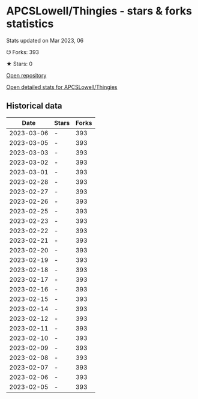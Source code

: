 # APCSLowell/Thingies - stars & forks statistics

Stats updated on Mar 2023, 06

☋ Forks: 393

★ Stars: 0

[Open repository](https://github.com/APCSLowell/Thingies)

[Open detailed stats for APCSLowell/Thingies](https://reviewgithub.com/rep/APCSLowell/Thingies)

## Historical data
| Date | Stars | Forks |
|------|-------|-------|
| 2023-03-06 | - | 393 | 
| 2023-03-05 | - | 393 | 
| 2023-03-03 | - | 393 | 
| 2023-03-02 | - | 393 | 
| 2023-03-01 | - | 393 | 
| 2023-02-28 | - | 393 | 
| 2023-02-27 | - | 393 | 
| 2023-02-26 | - | 393 | 
| 2023-02-25 | - | 393 | 
| 2023-02-23 | - | 393 | 
| 2023-02-22 | - | 393 | 
| 2023-02-21 | - | 393 | 
| 2023-02-20 | - | 393 | 
| 2023-02-19 | - | 393 | 
| 2023-02-18 | - | 393 | 
| 2023-02-17 | - | 393 | 
| 2023-02-16 | - | 393 | 
| 2023-02-15 | - | 393 | 
| 2023-02-14 | - | 393 | 
| 2023-02-12 | - | 393 | 
| 2023-02-11 | - | 393 | 
| 2023-02-10 | - | 393 | 
| 2023-02-09 | - | 393 | 
| 2023-02-08 | - | 393 | 
| 2023-02-07 | - | 393 | 
| 2023-02-06 | - | 393 | 
| 2023-02-05 | - | 393 | 

